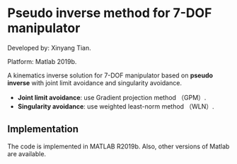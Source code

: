 # Pseudo inverse method for 7-DOF manipulator
Developed by: Xinyang Tian.

Platform: Matlab 2019b.  

A kinematics inverse solution for 7-DOF manipulator based on **pseudo inverse** with joint limit avoidance and singularity avoidance.  
- **Joint limit avoidance**: use Gradient projection method （GPM）.
- **Singularity avoidance**: use weighted least-norm method （WLN）.
## Implementation
The code is implemented in MATLAB R2019b. Also, other versions of Matlab are available.   


